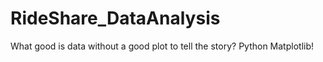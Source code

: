 # RideShare_DataAnalysis
What good is data without a good plot to tell the story? Python Matplotlib!
